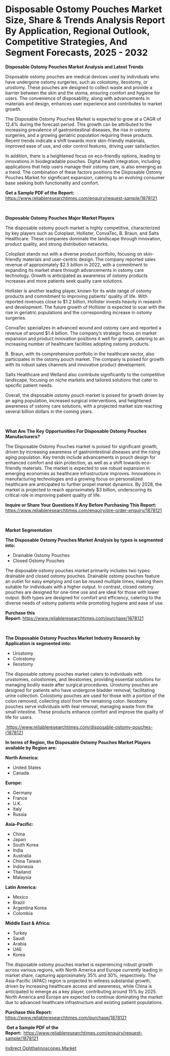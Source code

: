<p><h1>Disposable Ostomy Pouches Market Size, Share & Trends Analysis Report By Application, Regional Outlook, Competitive Strategies, And Segment Forecasts, 2025 - 2032</h1></p><p><strong>Disposable Ostomy Pouches Market Analysis and Latest Trends</strong></p>
<p><p>Disposable ostomy pouches are medical devices used by individuals who have undergone ostomy surgeries, such as colostomy, ileostomy, or urostomy. These pouches are designed to collect waste and provide a barrier between the skin and the stoma, ensuring comfort and hygiene for users. The convenience of disposability, along with advancements in materials and design, enhances user experience and contributes to market growth.</p><p>The Disposable Ostomy Pouches Market is expected to grow at a CAGR of 12.4% during the forecast period. This growth can be attributed to the increasing prevalence of gastrointestinal diseases, the rise in ostomy surgeries, and a growing geriatric population requiring these products. Recent trends indicate a shift towards more skin-friendly materials, improved ease of use, and odor control features, driving user satisfaction.</p><p>In addition, there is a heightened focus on eco-friendly options, leading to innovations in biodegradable pouches. Digital health integration, including applications that help users manage their ostomy care, is also emerging as a trend. The combination of these factors positions the Disposable Ostomy Pouches Market for significant expansion, catering to an evolving consumer base seeking both functionality and comfort.</p></p>
<p><strong>Get a Sample PDF of the Report:&nbsp;</strong> <a href="https://www.reliableresearchtimes.com/enquiry/request-sample/1878121?utm_campaign=3190&utm_medium=2&utm_source=Github&utm_content=ia&utm_term=04032025&utm_id=disposable-ostomy-pouches">https://www.reliableresearchtimes.com/enquiry/request-sample/1878121</a></p>
<p>&nbsp;</p>
<p><strong>Disposable Ostomy Pouches Major Market Players</strong></p>
<p><p>The disposable ostomy pouch market is highly competitive, characterized by key players such as Coloplast, Hollister, ConvaTec, B. Braun, and Salts Healthcare. These companies dominate the landscape through innovation, product quality, and strong distribution networks.</p><p>Coloplast stands out with a diverse product portfolio, focusing on skin-friendly materials and user-centric design. The company reported sales revenue of approximately $2.5 billion in 2022, with a commitment to expanding its market share through advancements in ostomy care technology. Growth is anticipated as awareness of ostomy products increases and more patients seek quality care solutions.</p><p>Hollister is another leading player, known for its wide range of ostomy products and commitment to improving patients' quality of life. With reported revenues close to $1.2 billion, Hollister invests heavily in research and development. The future growth of Hollister is expected to soar with the rise in geriatric populations and the corresponding increase in ostomy surgeries.</p><p>ConvaTec specializes in advanced wound and ostomy care and reported a revenue of around $1.4 billion. The company’s strategic focus on market expansion and product innovation positions it well for growth, catering to an increasing number of healthcare facilities adopting ostomy products.</p><p>B. Braun, with its comprehensive portfolio in the healthcare sector, also participates in the ostomy pouch market. The company is poised for growth with its robust sales channels and innovative product development.</p><p>Salts Healthcare and Welland also contribute significantly to the competitive landscape, focusing on niche markets and tailored solutions that cater to specific patient needs.</p><p>Overall, the disposable ostomy pouch market is poised for growth driven by an aging population, increased surgical interventions, and heightened awareness of ostomy care solutions, with a projected market size reaching several billion dollars in the coming years.</p></p>
<p>&nbsp;</p>
<p><strong>What Are The Key Opportunities For Disposable Ostomy Pouches Manufacturers?</strong></p>
<p><p>The Disposable Ostomy Pouches market is poised for significant growth, driven by increasing awareness of gastrointestinal diseases and the rising aging population. Key trends include advancements in pouch design for enhanced comfort and skin protection, as well as a shift towards eco-friendly materials. The market is expected to see robust expansion in emerging economies as healthcare infrastructure improves. Innovations in manufacturing technologies and a growing focus on personalized healthcare are anticipated to further propel market dynamics. By 2028, the market is projected to reach approximately $3 billion, underscoring its critical role in improving patient quality of life.</p></p>
<p><strong>Inquire or Share Your Questions If Any Before Purchasing This Report:</strong> <a href="https://www.reliableresearchtimes.com/enquiry/pre-order-enquiry/1878121?utm_campaign=3190&utm_medium=2&utm_source=Github&utm_content=ia&utm_term=04032025&utm_id=disposable-ostomy-pouches">https://www.reliableresearchtimes.com/enquiry/pre-order-enquiry/1878121</a></p>
<p>&nbsp;</p>
<p><strong>Market Segmentation</strong></p>
<p><strong>The Disposable Ostomy Pouches Market Analysis by types is segmented into:</strong></p>
<p><ul><li>Drainable Ostomy Pouches</li><li>Closed Ostomy Pouches</li></ul></p>
<p><p>The disposable ostomy pouches market primarily includes two types: drainable and closed ostomy pouches. Drainable ostomy pouches feature an outlet for easy emptying and can be reused multiple times, making them suitable for individuals with a higher output. In contrast, closed ostomy pouches are designed for one-time use and are ideal for those with lower output. Both types are designed for comfort and efficiency, catering to the diverse needs of ostomy patients while promoting hygiene and ease of use.</p></p>
<p><strong>Purchase this Report:&nbsp;</strong><a href="https://www.reliableresearchtimes.com/purchase/1878121?utm_campaign=3190&utm_medium=2&utm_source=Github&utm_content=ia&utm_term=04032025&utm_id=disposable-ostomy-pouches">https://www.reliableresearchtimes.com/purchase/1878121</a></p>
<p>&nbsp;</p>
<p><strong>The Disposable Ostomy Pouches Market Industry Research by Application is segmented into:</strong></p>
<p><ul><li>Urostomy</li><li>Colostomy</li><li>Ileostomy</li></ul></p>
<p><p>The disposable ostomy pouches market caters to individuals with urostomies, colostomies, and ileostomies, providing essential solutions for managing bodily waste after surgical procedures. Urostomy pouches are designed for patients who have undergone bladder removal, facilitating urine collection. Colostomy pouches are used for those with a portion of the colon removed, collecting stool from the remaining colon. Ileostomy pouches serve individuals with ileal removal, managing waste from the small intestine. These products enhance comfort and improve the quality of life for users.</p></p>
<p><a href="https://www.reliableresearchtimes.com/disposable-ostomy-pouches-r1878121?utm_campaign=3190&utm_medium=2&utm_source=Github&utm_content=ia&utm_term=04032025&utm_id=disposable-ostomy-pouches">&nbsp;https://www.reliableresearchtimes.com/disposable-ostomy-pouches-r1878121</a></p>
<p><strong>In terms of Region, the Disposable Ostomy Pouches Market Players available by Region are:</strong></p>
<p>
    <p> <strong> North America: </strong>
        <ul>
            <li>United States</li>
            <li>Canada</li>
        </ul>
        </p> 
    <p> <strong> Europe: </strong>
        <ul>
            <li>Germany</li>
            <li>France</li>
            <li>U.K.</li>
            <li>Italy</li>
            <li>Russia</li>
        </ul>
        </p> 
    <p> <strong> Asia-Pacific: </strong>
        <ul>
            <li>China</li>
            <li>Japan</li>
            <li>South Korea</li>
            <li>India</li>
            <li>Australia</li>
            <li>China Taiwan</li>
            <li>Indonesia</li>
            <li>Thailand</li>
            <li>Malaysia</li>
        </ul>
        </p> 
    <p> <strong> Latin America: </strong>
        <ul>
            <li>Mexico</li>
            <li>Brazil</li>
            <li>Argentina Korea</li>
            <li>Colombia</li>
        </ul>
        </p> 
    <p> <strong> Middle East & Africa: </strong>
        <ul>
            <li>Turkey</li>
            <li>Saudi</li>
            <li>Arabia</li>
            <li>UAE</li>
            <li>Korea</li>
        </ul>
    </p>
    </p>
<p><p>The disposable ostomy pouches market is experiencing robust growth across various regions, with North America and Europe currently leading in market share, capturing approximately 35% and 30%, respectively. The Asia-Pacific (APAC) region is projected to witness substantial growth, driven by increasing healthcare access and awareness, while China is anticipated to emerge as a key player, contributing around 15% by 2025. North America and Europe are expected to continue dominating the market due to advanced healthcare infrastructure and existing patient populations.</p></p>
<p><strong>Purchase this Report: </strong><a href="https://www.reliableresearchtimes.com/purchase/1878121?utm_campaign=3190&utm_medium=2&utm_source=Github&utm_content=ia&utm_term=04032025&utm_id=disposable-ostomy-pouches">https://www.reliableresearchtimes.com/purchase/1878121</a></p>
<p>&nbsp;<strong>Get a Sample PDF of the Report:&nbsp;&nbsp;</strong><a href="https://www.reliableresearchtimes.com/enquiry/request-sample/1878121?utm_campaign=3190&utm_medium=2&utm_source=Github&utm_content=ia&utm_term=04032025&utm_id=disposable-ostomy-pouches">https://www.reliableresearchtimes.com/enquiry/request-sample/1878121</a></p>
<p><strong></strong></p>
<p><p><a href="https://github.com/vassihucz/Market-Research-Report-List-1/blob/main/indirect-ophthalmoscopes-market.md?utm_campaign=3190&utm_medium=2&utm_source=Github&utm_content=ia&utm_term=04032025&utm_id=disposable-ostomy-pouches">Indirect Ophthalmoscopes Market</a></p></p>